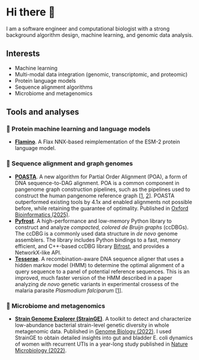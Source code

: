 # Hi there 👋

I am a software engineer and computational biologist with a strong background
algorithm design, machine learning, and genomic data analysis.

## Interests

* Machine learning
* Multi-modal data integration (genomic, transcriptomic, and proteomic)
* Protein language models
* Sequence alignment algorithms
* Microbiome and metagenomics

## Tools and analyses

### 🤖 Protein machine learning and language models

* **[Flamino](https://github.com/lrvdijk/flamino)**. A Flax NNX-based reimplementation of the ESM-2 protein language model.

### 🧬 Sequence alignment and graph genomes

* **[POASTA](https://github.com/lrvdijk/poasta)**. A new algorithm for Partial Order Alignment (POA), a form of DNA sequence-to-DAG alignment.
POA is a common component in pangenome graph construction pipelines, such as the pipelines used to construct the human pangenome reference graph \[[1](https://www.nature.com/articles/s41587-023-01793-w), [2](https://www.nature.com/articles/s41592-024-02430-3)\].
POASTA outperformed existing tools by 4.1x and enabled alignments not possible before, while retaining the guarantee of optimality. Published in [Oxford Bioinformatics (2025)](https://academic.oup.com/bioinformatics/article/41/1/btae757/7942505).
* **[Pyfrost](https://github.com/lrvdijk/pyfrost)**. A high-performance and low-memory Python library to construct and analyze _compacted, colored de Bruijn graphs_ (ccDBGs).
The ccDBG is a commonly used data structure in _de novo_ genome assemblers.
The library includes Python bindings to a fast, memory efficient, and C++-based ccDBG library [Bifrost](https://github.com/pmelsted/bifrost), and provides a NetworkX-like API.
* **[Tesserae](https://github.com/castcollab/tesserae2)**. A recombination-aware DNA sequence aligner that uses a hidden markov model (HMM) to determine the optimal alignment of a query sequence to a panel of potential reference sequences. This is an improved, much faster version of the HMM described in a paper analyzing _de novo_ genetic variants in experimental crossess of the malaria parasite _Plasmodium falciparum_ \[[1](https://genome.cshlp.org/content/30/8/1154.long)\].

### 💩 Microbiome and metagenomics

* **[Strain Genome Explorer (StrainGE)](https://gitub.com/broadinstitute/strainge)**. A toolkit to detect and characterize low-abundance bacterial strain-level genetic diversity in whole metagenomic data.
Published in [Genome Biology (2022)](https://genomebiology.biomedcentral.com/articles/10.1186/s13059-022-02630-0). I used StrainGE to obtain detailed insights into gut and bladder E. coli dynamics of women with recurrent UTIs in a year-long study published in [Nature Microbiology (2022)](https://www.nature.com/articles/s41564-022-01107-x).
